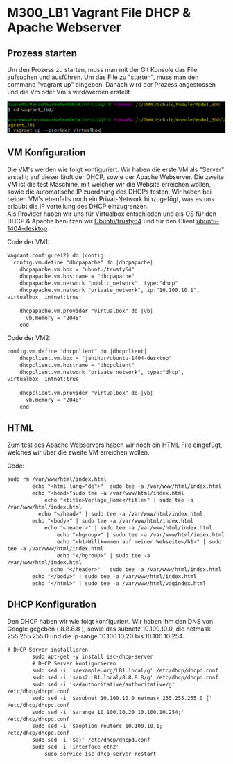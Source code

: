 # M300_LB1 Vagrant File DHCP & Apache Webserver

## Prozess starten

Um den Prozess zu starten, muss man mit der Git Konsole das File aufsuchen und ausführen. Um das File zu "starten", muss man den command "vagrant up" eingeben.
Danach wird der Prozess angestossen und die Vm oder Vm's wird/werden erstellt.

![](https://github.com/Verdorion/M300_LB1/blob/master/vagrantup.PNG)

## VM Konfiguration

Die VM's werden wie folgt konfiguriert. Wir haben die erste VM als "Server" erstellt; auf dieser läuft der DHCP, sowie der Apache Webserver. Die zweite VM ist die test Maschine, mit welcher wir die Website erreichen wollen, sowie die automatische IP zuordnung des DHCPs testen. Wir haben bei beiden VM's ebenfalls noch ein Privat-Network hinzugefügt, was es uns erlaubt die IP verteilung des DHCP einzugrenzen.  
Als Provider haben wir uns für Virtualbox entschieden und als OS für den DHCP & Apache benutzen wir <a href="https://app.vagrantup.com/ubuntu/boxes/trusty64">Ubuntu/trusty64</a> und für den Client <a href="https://app.vagrantup.com/janihur/boxes/ubuntu-1404-desktop">ubuntu-1404-desktop</a>

Code der VM1:
```
Vagrant.configure(2) do |config|  
  config.vm.define "dhcpapache" do |dhcpapache|
    dhcpapache.vm.box = "ubuntu/trusty64"
    dhcpapache.vm.hostname = "dhcpapache"
    dhcpapache.vm.network "public_network", type:"dhcp"
    dhcpapache.vm.network "private_network", ip:"10.100.10.1", virtualbox__intnet:true
    
    dhcpapache.vm.provider "virtualbox" do |vb|
	  vb.memory = "2048" 
    end
```
Code der VM2:
```
config.vm.define "dhcpclient" do |dhcpclient|
    dhcpclient.vm.box = "janihur/ubuntu-1404-desktop"
    dhcpclient.vm.hostname = "dhcpclient"
    dhcpclient.vm.network "private_network", type:"dhcp", virtualbox__intnet:true

    dhcpclient.vm.provider "virtualbox" do |vb|
	  vb.memory = "2048" 
    end
```

## HTML

Zum test des Apache Webservers haben wir noch ein HTML File eingefügt, welches wir über die zweite VM erreichen wollen.

Code:
```
sudo rm /var/www/html/index.html
        echo "<html lang="de">"| sudo tee -a /var/www/html/index.html
        echo "<head>"sudo tee -a /var/www/html/index.html
		    echo "<title>Vorlage_Home</title>" | sudo tee -a /var/www/html/index.html
	      echo "</head>" | sudo tee -a /var/www/html/index.html
        echo "<body>" | sudo tee -a /var/www/html/index.html
		    echo "<header>" | sudo tee -a /var/www/html/index.html
				echo "<hgroup>" | sudo tee -a /var/www/html/index.html
				echo "<h1>Willkommen auf meiner Webseite</h1>" | sudo tee -a /var/www/html/index.html
				echo "</hgroup>" | sudo tee -a /var/www/html/index.html
			  echo "</header>" | sudo tee -a /var/www/html/index.html
        echo "</body>" | sudo tee -a /var/www/html/index.html    
        echo "</html>" | sudo tee -a /var/www/html/vagindex.html
```

## DHCP Konfiguration

Den DHCP haben wir wie folgt konfiguriert. Wir haben ihm den DNS von Google gegeben ( 8.8.8.8 ), sowie das subnetz 10.100.10.0, die netmask 255.255.255.0 und die ip-range 10.100.10.20 bis 10.100.10.254.

```
# DHCP Server installieren
        sudo apt-get -y install isc-dhcp-server
        # DHCP Server konfigurieren
        sudo sed -i 's/example.org/LB1.local/g' /etc/dhcp/dhcpd.conf
        sudo sed -i 's/ns2.LB1.local/8.8.8.8/g' /etc/dhcp/dhcpd.conf
        sudo sed -i 's/#authoritative/authoritative/g' /etc/dhcp/dhcpd.conf
        sudo sed -i '$asubnet 10.100.10.0 netmask 255.255.255.0 {' /etc/dhcp/dhcpd.conf
        sudo sed -i '$arange 10.100.10.20 10.100.10.254;' /etc/dhcp/dhcpd.conf
        sudo sed -i '$aoption routers 10.100.10.1;' /etc/dhcp/dhcpd.conf
        sudo sed -i '$a}' /etc/dhcp/dhcpd.conf
        sudo sed -i 'interface eth2'
		    sudo service isc-dhcp-server restart
```
